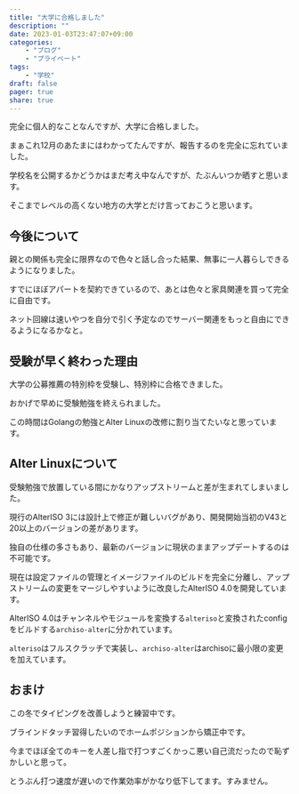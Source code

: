 ```yaml
---
title: "大学に合格しました"
description: ""
date: 2023-01-03T23:47:07+09:00
categories:
    - "ブログ"
    - "プライベート"
tags:
    - "学校"
draft: false
pager: true
share: true
---
```


完全に個人的なことなんですが、大学に合格しました。

まぁこれ12月のあたまにはわかってたんですが、報告するのを完全に忘れていました。

学校名を公開するかどうかはまだ考え中なんですが、たぶんいつか晒すと思います。

そこまでレベルの高くない地方の大学とだけ言っておこうと思います。

## 今後について

親との関係も完全に限界なので色々と話し合った結果、無事に一人暮らしできるようになりました。

すでにほぼアパートを契約できているので、あとは色々と家具関連を買って完全に自由です。

ネット回線は速いやつを自分で引く予定なのでサーバー関連をもっと自由にできるようになるかなと。

## 受験が早く終わった理由

大学の公募推薦の特別枠を受験し、特別枠に合格できました。

おかげで早めに受験勉強を終えられました。

この時間はGolangの勉強とAlter Linuxの改修に割り当てたいなと思っています。

## Alter Linuxについて

受験勉強で放置している間にかなりアップストリームと差が生まれてしまいました。

現行のAlterISO 3には設計上で修正が難しいバグがあり、開発開始当初のV43と20以上のバージョンの差があります。

独自の仕様の多さもあり、最新のバージョンに現状のままアップデートするのは不可能です。

現在は設定ファイルの管理とイメージファイルのビルドを完全に分離し、アップストリームの変更をマージしやすいように改良したAlterISO 4.0を開発しています。

AlterISO 4.0はチャンネルやモジュールを変換する`alteriso`と変換されたconfigをビルドする`archiso-alter`に分かれています。

`alteriso`はフルスクラッチで実装し、`archiso-alter`はarchisoに最小限の変更を加えています。

## おまけ

この冬でタイピングを改善しようと練習中です。

ブラインドタッチ習得したいのでホームポジションから矯正中です。

今までほぼ全てのキーを人差し指で打つすごくかっこ悪い自己流だったので恥ずかしいと思って。

とうぶん打つ速度が遅いので作業効率がかなり低下してます。すみません。
